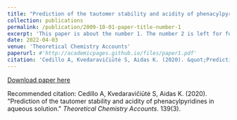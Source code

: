 ```yaml
---
title: "Prediction of the tautomer stability and acidity of phenacylpyridines in aqueous solution"
collection: publications
permalink: /publication/2009-10-01-paper-title-number-1
excerpt: 'This paper is about the number 1. The number 2 is left for future work.'
date: 2022-04-03
venue: 'Theoretical Chemistry Accounts'
paperurl: #'http://academicpages.github.io/files/paper1.pdf'
citation: 'Cedillo A, Kvedaravičiūtė S, Aidas K. (2020). &quot;Prediction of the tautomer stability and acidity of phenacylpyridines in aqueous solution.&quot; <i>Theoretical Chemistry Accounts</i>. 139(3).'
---
```


[Download paper here](http://academicpages.github.io/files/paper1.pdf)

Recommended citation: Cedillo A, Kvedaravičiūtė S, Aidas K. (2020). "Prediction of the tautomer stability and acidity of phenacylpyridines in aqueous solution." <i>Theoretical Chemistry Accounts</i>. 139(3).

